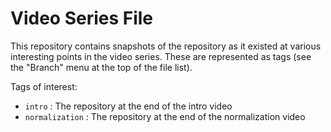 # Video Series File

This repository contains snapshots of the repository as it existed at various interesting points
in the video series. These are represented as tags (see the "Branch" menu at the top of the file list).

Tags of interest:

* `intro` : The repository at the end of the intro video
* `normalization` : The repository at the end of the normalization video
